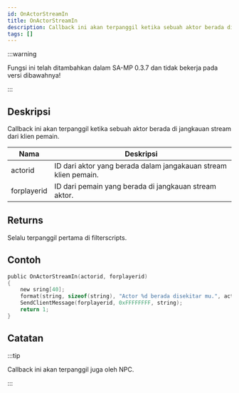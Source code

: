 ```yaml
---
id: OnActorStreamIn
title: OnActorStreamIn
description: Callback ini akan terpanggil ketika sebuah aktor berada di jangkauan stream dari klien pemain.
tags: []
---
```


:::warning

Fungsi ini telah ditambahkan dalam SA-MP 0.3.7 dan tidak bekerja pada versi dibawahnya!

:::

## Deskripsi

Callback ini akan terpanggil ketika sebuah aktor berada di jangkauan stream dari klien pemain.

| Nama        | Deskripsi                                                   |
| ----------- | ------------------------------------------------------------- |
| actorid     | ID dari aktor yang berada dalam jangakauan stream klien pemain. |
| forplayerid | ID dari pemain yang berada di jangkauan stream aktor.              |

## Returns

Selalu terpanggil pertama di filterscripts.

## Contoh

```c
public OnActorStreamIn(actorid, forplayerid)
{
    new sring[40];
    format(string, sizeof(string), "Actor %d berada disekitar mu.", actorid);
    SendClientMessage(forplayerid, 0xFFFFFFFF, string);
    return 1;
}
```

## Catatan

:::tip

Callback ini akan terpanggil juga oleh NPC.

:::
